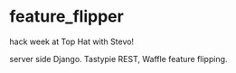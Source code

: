 feature_flipper
===============

hack week at Top Hat with Stevo!

server side Django. Tastypie REST, Waffle feature flipping.
